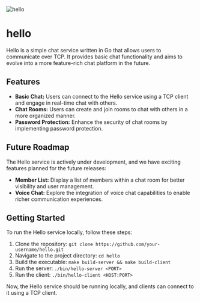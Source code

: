 ![hello](https://i.imgur.com/oTgyymW.png)

# hello

Hello is a simple chat service written in Go that allows users to communicate over TCP. It provides basic chat functionality and aims to evolve into a more feature-rich chat platform in the future.

## Features

- **Basic Chat:** Users can connect to the Hello service using a TCP client and engage in real-time chat with others.
- **Chat Rooms:** Users can create and join rooms to chat with others in a more organized manner.
- **Password Protection:** Enhance the security of chat rooms by implementing password protection.

## Future Roadmap

The Hello service is actively under development, and we have exciting features planned for the future releases:
- **Member List:** Display a list of members within a chat room for better visibility and user management.
- **Voice Chat:** Explore the integration of voice chat capabilities to enable richer communication experiences.

## Getting Started

To run the Hello service locally, follow these steps:

1. Clone the repository: `git clone https://github.com/your-username/hello.git`
2. Navigate to the project directory: `cd hello`
3. Build the executable: `make build-server && make build-client`
4. Run the server: `./bin/hello-server <PORT>`
5. Run the client: `./bin/hello-client <HOST:PORT>`

Now, the Hello service should be running locally, and clients can connect to it using a TCP client.
